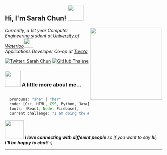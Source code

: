 <h2> Hi, I'm Sarah Chun! <img src="https://media.giphy.com/media/mGcNjsfWAjY5AEZNw6/giphy.gif" width="50"></h2>
<img align='right' src="https://media.giphy.com/media/ieyl9zmCjO4b4t6qoY/giphy.gif" width="230">
<p><em>Currently, a 1st year Computer Engineering student at <a href="http://www.unb.br">University of Waterloo</a><img src="https://media.giphy.com/media/fYSnHlufseco8Fh93Z/giphy.gif" width="30"></br>Applications Developer Co-op at <a href="https://www.toyota.ca">Toyota</a>
</em></p>

[![Twitter: Sarah Chun](https://img.shields.io/twitter/follow/sarahchun02?style=social)](https://twitter.com/sarahchun02)
[![GitHub Thaiane](https://img.shields.io/github/followers/thaiane?label=follow&style=social)](https://github.com/sarahschun)


### <img src="https://media.giphy.com/media/VgCDAzcKvsR6OM0uWg/giphy.gif" width="50"> A little more about me...  

```javascript

  pronouns: "she" | "her"
  code: [C++, HTML, CSS, Python, Java],
  tools: [React, Node, Firebase],
  current challenge: "I am doing the #100DaysOfCode challenge using Python"

```

<img src="https://media.giphy.com/media/LnQjpWaON8nhr21vNW/giphy.gif" width="60"> <em><b>I love connecting with different people</b> so if you want to say <b>hi, I'll be happy to chat!</b> :)</em>

---
